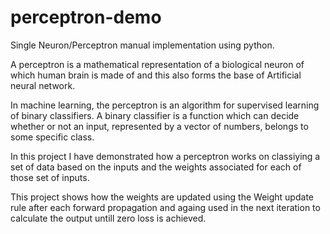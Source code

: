 # perceptron-demo
Single Neuron/Perceptron manual implementation using python.

A perceptron is a mathematical representation of a biological neuron of which human brain is made of and this also forms the base of Artificial neural network.

In machine learning, the perceptron is an algorithm for supervised learning of binary classifiers. A binary classifier is a function which can decide whether or not an input, represented by a vector of numbers, belongs to some specific class.

In this project I have demonstrated how a perceptron works on classiying a set of data based on the inputs and the weights associated for each of those set of inputs.

This project shows how the weights are updated using the Weight update rule after each forward propagation and againg used in the next iteration to calculate the output untill zero loss is achieved.
